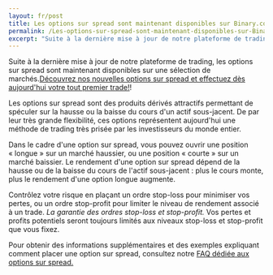 ```yaml
---
layout: fr/post
title: Les options sur spread sont maintenant disponibles sur Binary.com
permalink: /Les-options-sur-spread-sont-maintenant-disponibles-sur-Binarycom/
excerpt: "Suite à la dernière mise à jour de notre plateforme de trading, les options sur spread sont maintenant disponibles sur une sélection de marchés. Ecouvrez nos nouvelles options sur spread et effectuez dès aujourd'hui votre tout premier trade!...."  
---
```


Suite à la dernière mise à jour de notre plateforme de trading, les options sur spread sont maintenant disponibles sur une sélection de marchés.[Découvrez nos nouvelles options sur spread et effectuez dès aujourd'hui votre tout premier trade!](https://www.binary.com/d/trade.cgi?market=random&form_name=spreads&stop_profit=50&currency=USD&underlying_symbol=R_50&stop_type=point&date_start=now&amount_per_point=1&type=SPREADU&stop_loss=20&l=FR&utm_source=blog&utm_medium=social&utm_campaign=whatsnew)!


Les options sur spread sont des produits dérivés attractifs permettant de spéculer sur la hausse ou la baisse du cours d'un actif sous-jacent. De par leur très grande flexibilité, ces options représentent aujourd'hui une méthode de trading très prisée par les investisseurs du monde entier. 

Dans le cadre d'une option sur spread, vous pouvez ouvrir une position « longue » sur un marché haussier, ou une position « courte » sur un marché baissier. Le rendement d'une option sur spread dépend de la hausse ou de la baisse du cours de l'actif sous-jacent : plus le cours monte, plus le rendement d'une option longue augmente.

Contrôlez votre risque en plaçant un ordre stop-loss pour minimiser vos pertes, ou un ordre stop-profit pour limiter le niveau de rendement associé à un trade. *La garantie des ordres stop-loss et stop-profit.* Vos pertes et profits potentiels seront toujours limités aux niveaux stop-loss et stop-profit que vous fixez. 

Pour obtenir des informations supplémentaires et des exemples expliquant comment placer une option sur spread, consultez notre [FAQ dédiée aux options sur spread.](https://binary.desk.com/customer/portal/articles/2091585-spread-trades) 